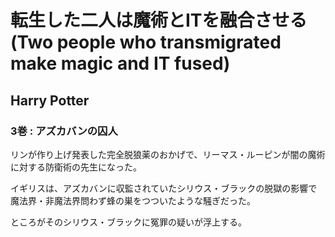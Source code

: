 # 転生した二人は魔術とITを融合させる(Two people who transmigrated make magic and IT fused)

## Harry Potter

### 3巻 : アズカバンの囚人

リンが作り上げ発表した完全脱狼薬のおかげで、リーマス・ルーピンが闇の魔術に対する防衛術の先生になった。

イギリスは、アズカバンに収監されていたシリウス・ブラックの脱獄の影響で魔法界・非魔法界問わず蜂の巣をつついたような騒ぎだった。

ところがそのシリウス・ブラックに冤罪の疑いが浮上する。
